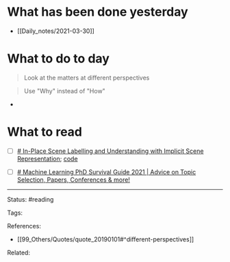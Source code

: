 # What has been done yesterday

- [[Daily_notes/2021-03-30]]

# What to do to day
>Look at the matters at different perspectives

>Use "Why" instead of "How"

- 

# What to read

- [ ] [# In-Place Scene Labelling and Understanding with Implicit Scene Representation](https://arxiv.org/abs/2103.15875); [code](https://shuaifengzhi.com/Semantic-NeRF/)
- [ ] [# Machine Learning PhD Survival Guide 2021 | Advice on Topic Selection, Papers, Conferences & more!](https://www.youtube.com/watch?app=desktop&v=rHQPBqMULXo&feature=youtu.be)



---
Status: #reading

Tags: 

References:
- [[99_Others/Quotes/quote_20190101#^different-perspectives]]

Related: 
